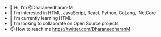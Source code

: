 - 👋 Hi, I’m @Dharaneedharan-M
- 👀 I’m interested in HTML, JavaScript, React, Python, GoLang, .NetCore
- 🌱 I’m currently learning HTML
- 💞️ I’m looking to collaborate on Open Source projects
- 📫 How to reach me https://twitter.com/DharaneedharanM

<!---
Dharaneedharan-M/Dharaneedharan-M is a ✨ special ✨ repository because its `README.md` (this file) appears on your GitHub profile.
You can click the Preview link to take a look at your changes.
--->
